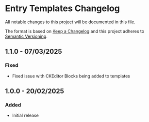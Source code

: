 # Entry Templates Changelog

All notable changes to this project will be documented in this file.

The format is based on [Keep a Changelog](http://keepachangelog.com/) and this project adheres to [Semantic Versioning](http://semver.org/).

## 1.1.0 - 07/03/2025

### Fixed

-   Fixed issue with CKEditor Blocks being added to templates

## 1.0.0 - 20/02/2025

### Added

-   Initial release
